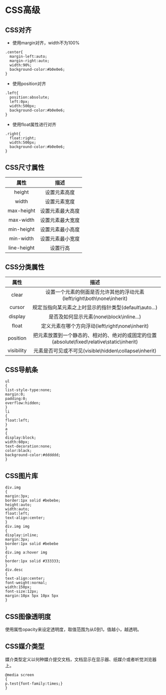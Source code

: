 # CSS高级
## CSS对齐
- 使用margin对齐，width不为100%
```
.center{
  margin-left:auto;
  margin-right:auto;
  width:90%;
  background-color:#b0e0e6;
}
```
- 使用position对齐
```
.left{
  position:absolute;
  left:0px;
  width:500px;
  background-color:#b0e0e6;
}
```
- 使用float属性进行对齐
```
.right{
  float:right;
  width:500px;
  background-color:#b0e0e6;
}
```
## CSS尺寸属性
属性|描述
:---:|:---:
height|设置元素高度
width|设置元素宽度
max-height|设置元素最大高度
max-width|设置元素最大宽度
min-height|设置元素最小高度
min-width|设置元素最小宽度
line-height|设置行高
## CSS分类属性
属性|描述
:---:|:---:
clear|设置一个元素的侧面是否允许其他的浮动元素(left\right\both\none\inherit)
cursor|规定当指向某元素之上时显示的指针类型(default\auto\...)
display|是否及如何显示元素(none\block\inline\...)
float|定义元素在哪个方向浮动(left\right\none\inherit)
position|把元素放置到一个静态的、相对的、绝对的或固定的位置(absolute\fixed\relative\static\inherit)
visibility|元素是否可见或不可见(visible\hidden\collapse\inherit)
## CSS导航条
```
ul
{
list-style-type:none;
margin:0;
padding:0;
overflow:hidden;
}
li
{
float:left;
}
a
{
display:block;
width:60px;
text-decoration:none;
color:black;
background-color:#dddddd;
}
```
## CSS图片库
```
div.img
{
margin:3px;
border:1px solid #bebebe;
height:auto;
width:auto;
float:left;
text-align:center;
}
div.img img
{
display:inline;
margin:3px;
border:1px solid #bebebe
}
div.img a:hover img
{
border:1px solid #333333;
}
div.desc
{
text-align:center;
font-weight:normal;
width:150px;
font-size:12px;
margin:10px 5px 10px 5px
}
```
## CSS图像透明度
使用属性opacity来设定透明度，取值范围为从0到1，值越小，越透明。
## CSS媒介类型
媒介类型定义以何种媒介提交文档，文档显示在显示器、纸媒介或者听觉浏览器上。
```
@media screen
{
p.test{font-family:times;}
}
```
```
